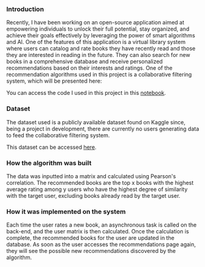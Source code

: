 ### Introduction

Recently, I have been working on an open-source application aimed at empowering individuals to unlock their full potential, stay organized, and achieve their goals effectively by leveraging the power of smart algorithms and AI. One of the features of this application is a virtual library system where users can catalog and rate books they have recently read and those they are interested in reading in the future. They can also search for new books in a comprehensive database and receive personalized recommendations based on their interests and ratings. One of the recommendation algorithms used in this project is a collaborative filtering system, which will be presented here:

You can access the code I used in this project in this [notebook](https://github.com/dougpcorrea/data_science/blob/main/2.%20Books%20recomendation%20collaborative%20filtering/book_recomendation.ipynb).

### Dataset

The dataset used is a publicly available dataset found on Kaggle since, being a project in development, there are currently no users generating data to feed the collaborative filtering system. 

This dataset can be accessed [here]().

### How the algorithm was built

The data was inputted into a matrix and calculated using Pearson's correlation. The recommended books are the top x books with the highest average rating among y users who have the highest degree of similarity with the target user, excluding books already read by the target user.

### How it was implemented on the system

Each time the user rates a new book, an asynchronous task is called on the back-end, and the user matrix is then calculated. Once the calculation is complete, the recommended books for the user are updated in the database. As soon as the user accesses the recommendations page again, they will see the possible new recommendations discovered by the algorithm.



